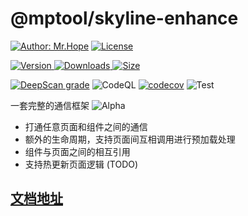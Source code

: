 # @mptool/skyline-enhance

[![Author: Mr.Hope](https://img.shields.io/badge/作者-Mr.Hope-blue.svg?style=for-the-badge)](https://mister-hope.com) [![License](https://img.shields.io/npm/l/@mptool/skyline-enhance.svg?style=for-the-badge)](https://github.com/@mptool/skyline-enhance/@mptool/skyline-enhance/blob/main/LICENSE)

<!-- markdownlint-restore -->

[![Version](https://img.shields.io/npm/v/@mptool/skyline-enhance.svg?style=flat-square&logo=npm) ![Downloads](https://img.shields.io/npm/dm/@mptool/skyline-enhance.svg?style=flat-square&logo=npm) ![Size](https://img.shields.io/bundlephobia/min/@mptool/skyline-enhance?style=flat-square&logo=npm)](https://www.npmjs.com/package/@mptool/skyline-enhance)

[![DeepScan grade](https://deepscan.io/api/teams/9792/projects/17760/branches/417299/badge/grade.svg)](https://deepscan.io/dashboard#view=project&tid=9792&pid=17760&bid=417299)
![CodeQL](https://github.com/miniapp-tool/mptool/actions/workflows/codeql-analysis.yml/badge.svg)
[![codecov](https://codecov.io/gh/miniapp-tool/mptool/branch/main/graph/badge.svg?token=TNYMbGlxQ9)](https://codecov.io/gh/miniapp-tool/mptool)
![Test](https://github.com/miniapp-tool/mptool/actions/workflows/test.yml/badge.svg)

一套完整的通信框架 ![Alpha](https://img.shields.io/badge/-Alpha-yellow)

- 打通任意页面和组件之间的通信
- 额外的生命周期，支持页面间互相调用进行预加载处理
- 组件与页面之间的相互引用
- 支持热更新页面逻辑 (TODO)

## [文档地址](https://miniapp-tool.github.io)
